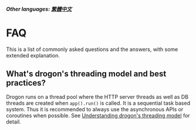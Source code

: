 ##### Other languages: [繁體中文](/JB_TW/ENG-FAQ.tw.md)

# FAQ

This is a list of commonly asked questions and the answers, with some extended explanation.

## What's drogon's threading model and best practices?

Drogon runs on a thread pool where the HTTP server threads as well as DB threads are created when `app().run()` is called. It is a sequential task based system. Thus it is recommended to always use the asynchronous APIs or coroutines when possible. See [Understanding drogon's threading model](/ENG/ENG-FAQ-1-Understanding-drogon-threading-model) for detail.
